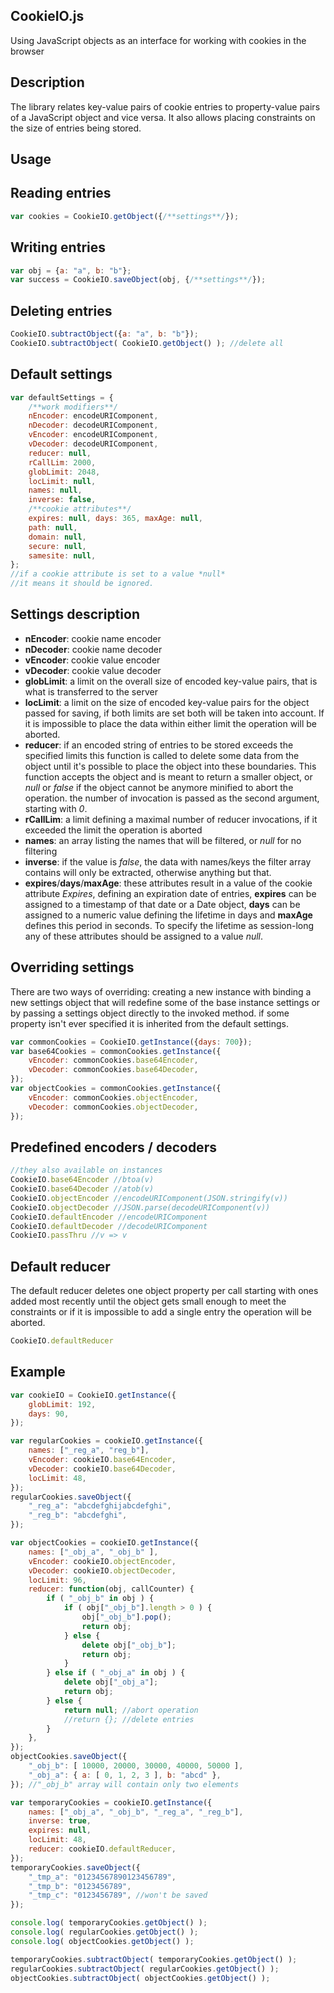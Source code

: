 ## CookieIO.js
Using JavaScript objects as an interface for working with cookies in the browser

## Description
The library relates key-value pairs of cookie entries to property-value pairs of a JavaScript object and vice versa.
It also allows placing constraints on the size of entries being stored.


## Usage

## Reading entries
```javascript
var cookies = CookieIO.getObject({/**settings**/});
```
## Writing entries
```javascript
var obj = {a: "a", b: "b"};
var success = CookieIO.saveObject(obj, {/**settings**/});
```
## Deleting entries
```javascript
CookieIO.subtractObject({a: "a", b: "b"}); 
CookieIO.subtractObject( CookieIO.getObject() ); //delete all
```

## Default settings
```javascript
var defaultSettings = {
    /**work modifiers**/
    nEncoder: encodeURIComponent,
    nDecoder: decodeURIComponent,
    vEncoder: encodeURIComponent,
    vDecoder: decodeURIComponent,
    reducer: null,
    rCallLim: 2000,
    globLimit: 2048,
    locLimit: null,
    names: null,
    inverse: false,
    /**cookie attributes**/
    expires: null, days: 365, maxAge: null,
    path: null,
    domain: null,
    secure: null,
    samesite: null,
};
//if a cookie attribute is set to a value *null*
//it means it should be ignored.
```

## Settings description
* **nEncoder**: cookie name encoder
* **nDecoder**: cookie name decoder
* **vEncoder**: cookie value encoder
* **vDecoder**: cookie value decoder
* **globLimit**: a limit on the overall size of encoded key-value pairs, 
that is what is transferred to the server
* **locLimit**: a limit on the size of encoded key-value pairs 
for the object passed for saving, if both limits are set 
both will be taken into account. If it is impossible to 
place the data within either limit the operation will be aborted.
* **reducer**: if an encoded string of entries to be stored exceeds the specified limits 
this function is called to delete some data from the object 
until it's possible to place the object into these boundaries.
This function accepts the object and is meant to return a smaller object, 
or *null* or *false* if the object cannot be anymore minified 
to abort the operation. the number of invocation is passed 
as the second argument, starting with *0*.
* **rCallLim**: a limit defining a maximal number of reducer invocations, 
if it exceeded the limit the operation is aborted
* **names**: an array listing the names that will be filtered, or *null* for no filtering
* **inverse**: if the value is *false*, the data with names/keys the filter array contains
will only be extracted, otherwise anything but that.
* **expires**/**days**/**maxAge**: these attributes result 
in a value of the cookie attribute *Expires*, defining 
an expiration date of entries, **expires** can be assigned to a timestamp of that date or 
a Date object, **days** can be assigned to a numeric value 
defining the lifetime in days and **maxAge** defines this period in seconds. 
To specify the lifetime as session-long any of these attributes should be assigned to a value *null*.

## Overriding settings
There are two ways of overriding: creating a new instance with binding a new settings
object that will redefine some of the base instance settings or by passing a settings object 
directly to the invoked method. if some property isn't ever specified it is inherited from
the default settings.
```javascript
var commonCookies = CookieIO.getInstance({days: 700});
var base64Cookies = commonCookies.getInstance({
    vEncoder: commonCookies.base64Encoder,
    vDecoder: commonCookies.base64Decoder,
});
var objectCookies = commonCookies.getInstance({
    vEncoder: commonCookies.objectEncoder,
    vDecoder: commonCookies.objectDecoder,
});
```

## Predefined encoders / decoders
```javascript
//they also available on instances
CookieIO.base64Encoder //btoa(v)
CookieIO.base64Decoder //atob(v)
CookieIO.objectEncoder //encodeURIComponent(JSON.stringify(v))
CookieIO.objectDecoder //JSON.parse(decodeURIComponent(v))
CookieIO.defaultEncoder //encodeURIComponent
CookieIO.defaultDecoder //decodeURIComponent
CookieIO.passThru //v => v
```

## Default reducer
The default reducer deletes one object property per call starting with ones added most recently until 
the object gets small enough to meet the constraints or if it is impossible 
to add a single entry the operation will be aborted.
```javascript
CookieIO.defaultReducer
```

## Example
```javascript
var cookieIO = CookieIO.getInstance({
    globLimit: 192,
    days: 90,
});

var regularCookies = cookieIO.getInstance({
    names: ["_reg_a", "reg_b"],
    vEncoder: cookieIO.base64Encoder,
    vDecoder: cookieIO.base64Decoder,
    locLimit: 48,
});
regularCookies.saveObject({
    "_reg_a": "abcdefghijabcdefghi",
    "_reg_b": "abcdefghi",
});

var objectCookies = cookieIO.getInstance({
    names: ["_obj_a", "_obj_b" ],
    vEncoder: cookieIO.objectEncoder,
    vDecoder: cookieIO.objectDecoder,
    locLimit: 96,
    reducer: function(obj, callCounter) {
        if ( "_obj_b" in obj ) {
            if ( obj["_obj_b"].length > 0 ) {
                obj["_obj_b"].pop();
                return obj;
            } else {
                delete obj["_obj_b"];
                return obj;
            }
        } else if ( "_obj_a" in obj ) {
            delete obj["_obj_a"];
            return obj;
        } else {
            return null; //abort operation
            //return {}; //delete entries
        }
    },
});
objectCookies.saveObject({
    "_obj_b": [ 10000, 20000, 30000, 40000, 50000 ],
    "_obj_a": { a: [ 0, 1, 2, 3 ], b: "abcd" },
}); //"_obj_b" array will contain only two elements

var temporaryCookies = cookieIO.getInstance({
    names: ["_obj_a", "_obj_b", "_reg_a", "_reg_b"],
    inverse: true,
    expires: null,
    locLimit: 48,
    reducer: cookieIO.defaultReducer,
});
temporaryCookies.saveObject({
    "_tmp_a": "01234567890123456789",
    "_tmp_b": "0123456789",
    "_tmp_c": "0123456789", //won't be saved
});

console.log( temporaryCookies.getObject() );
console.log( regularCookies.getObject() );
console.log( objectCookies.getObject() );

temporaryCookies.subtractObject( temporaryCookies.getObject() );
regularCookies.subtractObject( regularCookies.getObject() );
objectCookies.subtractObject( objectCookies.getObject() );
```